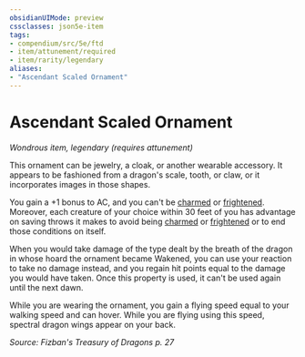 ```yaml
---
obsidianUIMode: preview
cssclasses: json5e-item
tags:
- compendium/src/5e/ftd
- item/attunement/required
- item/rarity/legendary
aliases: 
- "Ascendant Scaled Ornament"
---
```

# Ascendant Scaled Ornament
*Wondrous item, legendary (requires attunement)*  


This ornament can be jewelry, a cloak, or another wearable accessory. It appears to be fashioned from a dragon's scale, tooth, or claw, or it incorporates images in those shapes.

You gain a +1 bonus to AC, and you can't be [charmed](Mechanics/Rules/conditions.md#Charmed) or [frightened](Mechanics/Rules/conditions.md#Frightened). Moreover, each creature of your choice within 30 feet of you has advantage on saving throws it makes to avoid being [charmed](Mechanics/Rules/conditions.md#Charmed) or [frightened](Mechanics/Rules/conditions.md#Frightened) or to end those conditions on itself.

When you would take damage of the type dealt by the breath of the dragon in whose hoard the ornament became Wakened, you can use your reaction to take no damage instead, and you regain hit points equal to the damage you would have taken. Once this property is used, it can't be used again until the next dawn.

While you are wearing the ornament, you gain a flying speed equal to your walking speed and can hover. While you are flying using this speed, spectral dragon wings appear on your back.

*Source: Fizban's Treasury of Dragons p. 27*